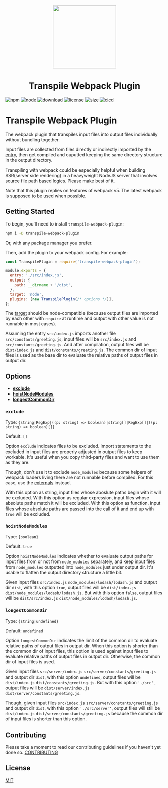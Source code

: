 <div align="center">
  <a href="https://github.com/webpack/webpack">
    <img width="200" height="200" src="https://webpack.js.org/assets/icon-square-big.svg">
  </a>
  <h1>Transpile Webpack Plugin</h1>
</div>

[![npm][npm]][npm-url]
[![node][node]][node-url]
[![download][download]][npm-url]
[![license][license]][license-url]
[![size][size]][size-url]
[![cicd][cicd]][cicd-url]

# Transpile Webpack Plugin

The webpack plugin that transpiles input files into output files individually without bundling together.

Input files are collected from files directly or indirectly imported by the [entry](https://webpack.js.org/configuration/entry-context/#entry), then get compiled and ouputted keeping the same directory structure in the output directory.

Transpiling with webpack could be especially helpful when building SSR(server side rendering) in a heavyweight NodeJS server that involves source file path based logics. Please make best of it.

Note that this plugin replies on features of webpack v5. The latest webpack is supposed to be used when possible.

## Getting Started

To begin, you'll need to install `transpile-webpack-plugin`:

```sh
npm i -D transpile-webpack-plugin
```

Or, with any package manager you prefer.

Then, add the plugin to your webpack config. For example:

```js
const TranspilePlugin = require('transpile-webpack-plugin');

module.exports = {
  entry: './src/index.js',
  output: {
    path: __dirname + '/dist',
  },
  target: 'node',
  plugins: [new TranspilePlugin(/* options */)],
};
```

The [target](https://webpack.js.org/configuration/target/) should be node-compatible (because output files are imported by each other with `require` at runtime and output with other value is not runnable in most cases).

Assuming the entry `src/index.js` imports another file `src/constants/greeting.js`, input files will be `src/index.js` and `src/constants/greeting.js`. And after compilation, output files will be `dist/index.js` and `dist/constants/greeting.js`. The common dir of input files is used as the base dir to evaluate the relative paths of output files in output dir.

## Options

- **[exclude](#exclude)**
- **[hoistNodeModules](#hoistNodeModules)**
- **[longestCommonDir](#longestCommonDir)**

### `exclude`

Type: `{string|RegExp|((p: string) => boolean)|string[]|RegExp[]|((p: string) => boolean)[]}`

Default: `[]`

Option `exclude` indicates files to be excluded. Import statements to the excluded in input files are properly adjusted in output files to keep workable. It's useful when you copy third-party files and want to use them as they are.

Though, don't use it to exclude `node_modules` because some helpers of webpack loaders living there are not runnable before compiled. For this case, use the [externals](https://webpack.js.org/configuration/externals/) instead.

With this option as string, input files whose aboslute paths begin with it will be excluded. With this option as regular expression, input files whose absolute paths match it will be excluded. With this option as function, input files whose absolute paths are passed into the call of it and end up with `true` will be excluded.

### `hoistNodeModules`

Type: `{boolean}`

Default: `true`

Option `hoistNodeModules` indicates whether to evaluate output paths for input files from or not from `node_modules` separately, and keep input files from `node_modules` outputted into `node_modules` just under output dir. It's usable to flatten the output directory structure a little bit.

Given input files `src/index.js` `node_modules/lodash/lodash.js` and output dir `dist`, with this option `true`, output files will be `dist/index.js` `dist/node_modules/lodash/lodash.js`. But with this option `false`, output files will be `dist/src/index.js` `dist/node_modules/lodash/lodash.js`.

### `longestCommonDir`

Type: `{string|undefined}`

Default: `undefined`

Option `longestCommonDir` indicates the limit of the common dir to evaluate relative paths of output files in output dir. When this option is shorter than the common dir of input files, this option is used against input files to evaluate relative paths of output files in output dir. Otherwise, the common dir of input files is used.

Given input files `src/server/index.js` `src/server/constants/greeting.js` and output dir `dist`, with this option `undefined`, output files will be `dist/index.js` `dist/constants/greeting.js`. But with this option `'./src'`, output files will be `dist/server/index.js` `dist/server/constants/greeting.js`.

Though, given input files `src/index.js` `src/server/constants/greeting.js` and output dir `dist`, with this option `'./src/server'`, output files will still be `dist/index.js` `dist/server/constants/greeting.js` because the common dir of input files is shorter than this option.

## Contributing

Please take a moment to read our contributing guidelines if you haven't yet done so.
[CONTRIBUTING][contributing-url]

## License

[MIT][license-url]

[npm]: https://img.shields.io/npm/v/transpile-webpack-plugin.svg
[npm-url]: https://npmjs.com/package/transpile-webpack-plugin
[node-url]: https://nodejs.org/
[node]: https://img.shields.io/node/v/transpile-webpack-plugin.svg
[download]: https://img.shields.io/npm/dw/transpile-webpack-plugin
[license]: https://img.shields.io/github/license/licg9999/transpile-webpack-plugin
[license-url]: https://github.com/licg9999/transpile-webpack-plugin/blob/master/LICENSE
[size]: https://packagephobia.com/badge?p=transpile-webpack-plugin
[size-url]: https://packagephobia.com/result?p=transpile-webpack-plugin
[cicd]: https://github.com/licg9999/transpile-webpack-plugin/actions/workflows/verify-and-release.yml/badge.svg
[cicd-url]: https://github.com/licg9999/transpile-webpack-plugin/actions/workflows/verify-and-release.yml
[contributing-url]: https://github.com/licg9999/transpile-webpack-plugin/blob/master/CONTRIBUTING.md
